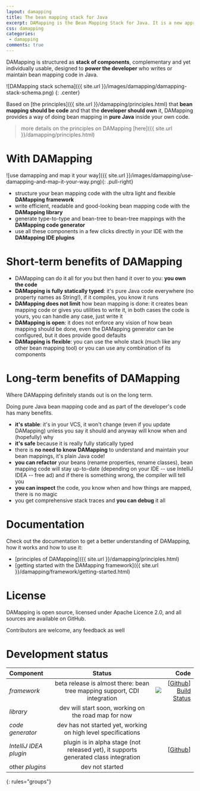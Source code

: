 ```yaml
---
layout: damapping
title: The bean mapping stack for Java
excerpt: DAMapping is the Bean Mapping Stack for Java. It is a new approach to bean mapping, by design and principles. Ground rule, bean mapping must be pure Java code and this code belongs to the developer. DAMapping is fully statically typed, make debug and refactoring prime citizens, is little intrusive and highly customizable. It can be used as a whole to fully automate bean mapping code writing or components can be used individually.
css: damapping
categories:
 - damapping
comments: true
---
```


DAMapping is structured as **stack of components**, complementary and yet individually usable, designed to **power the developer** who writes or maintain bean mapping code in Java.

![DAMapping stack schema]({{ site.url }}/images/damapping/damapping-stack-schema.png)
{: .center}

Based on [the principles]({{ site.url }}/damapping/principles.html) that **bean mapping should be code** and that the **developer should own** it, DAMapping provides a way of doing bean mapping in **pure Java** inside your own code.

>more details on the principles on DAMapping [here]({{ site.url }}/damapping/principles.html)

# With DAMapping

![use damapping and map it your way]({{ site.url }}/images/damapping/use-damapping-and-map-it-your-way.png){: .pull-right}

* structure your bean mapping code with the ultra light and flexible **DAMapping framework**
* write efficient, readable and good-looking bean mapping code with the **DAMapping library**
* generate type-to-type and bean-tree to bean-tree mappings with the **DAMapping code generator**
* use all these components in a few clicks directly in your IDE with the **DAMapping IDE plugins**

# Short-term benefits of DAMapping

* DAMapping can do it all for you but then hand it over to you: **you own the code**
* **DAMapping is fully statically typed**: it's pure Java code everywhere (no property names as String!), if it compiles, you know it runs
* **DAMapping does not limit** how bean mapping is done: it creates bean mapping code or gives you utilities to write it, in both cases the code is yours, you can handle any case, just write it
* **DAMapping is open**: it does not enforce any vision of how bean mapping should be done, even the DAMapping generator can be configured, but it does provide good defaults
* **DAMapping is flexible**: you can use the whole stack (much like any other bean mapping tool) or you can use any combination of its components

# Long-term benefits of DAMapping

Where DAMapping definitely stands out is on the long term.

Doing pure Java bean mapping code and as part of the developer's code has many benefits.

* **it's stable**: it's in your VCS, it won't change (even if you update DAMapping) unless you say it should and anyway will know when and (hopefully) why
* **it's safe** because it is really fully statically typed
* there is **no need to know DAMapping** to understand and maintain your bean mappings, it's plain Java code!
* **you can refactor** your beans (rename properties, rename classes), bean mapping code will stay up-to-date (depending on your IDE -- use IntelliJ IDEA -- free ad) and if there is something wrong, the compiler will tell you
* **you can inspect** the code, you know when and how things are mapped, there is no magic
* you get comprehensive stack traces and **you can debug** it all

# Documentation

Check out the documentation to get a better understanding of DAMapping, how it works and how to use it:

* [principles of DAMapping]({{ site.url }}/damapping/principles.html)
* [getting started with the DAMapping framework]({{ site.url }}/damapping/framework/getting-started.html)

<!--
* [presentation of the DAMapping library]({{ site.url }}/damapping/library/presentation.html)
* [principles of a new code generator]({{ site.url }}/damapping/generator/principles.html)
* [presentation of the IntelliJ IDEA plugin]({{ site.url }}/damapping/ide-plugin/for-intellij-idea.html)
-->

# License

DAMapping is open source, licensed under Apache Licence 2.0, and all sources are available on GitHub.

Contributors are welcome, any feedback as well

# Development status

| Component | Status | Code |
|:--------|:-------:|--------:|
| *framework*   | beta release is almost there: bean tree mapping support, CDI integration | [[Github](https://github.com/lesaint/damapping)] [![Build Status](https://travis-ci.org/lesaint/damapping.svg?branch=master)](https://travis-ci.org/lesaint/damapping) |
| *library*   | dev will start soon, working on the road map for now |
| *code generator*   | dev has not started yet, working on high level specifications | |
| *IntelliJ IDEA plugin*   |  plugin is in alpha stage (not released yet), it supports generated class integration | [[Github](https://github.com/lesaint/damapping-idea)] |
| other *plugins* | dev not started | |
{: rules="groups"}


<!--
# DAMapping foundation articles

<ul class="post-list">
    <li><article><a href="{% post_url articles/2014-05-21-java_bean_mapping_is_wrong_lets_fix_it %}">Java Bean Mapping is wrong, let's fix it! <span class="entry-date"><time datetime="2014-05-21T00:00:00+02:00">May 21, 2014</time></span></a></article></li>
    <li><article><a href="http://localhost:4000/articles/2014/11/04/damapping-is-a-bean-mapping-stack-not-another-library.html">DAMapping is a bean mapping stack, not another library</a></article></li>
    <li><article><a href="http://localhost:4000/articles/2014/11/04/genesis-of-the-damapping-project.html">Genesis of the DAMapping project</a> <span class="entry-date"><time datetime="2014-05-21T00:00:00+02:00">May 21, 2014</time></span></article></li>
</ul>

# Documentation

## Java Annotation processing explained

<ul class="post-list">
    <li><article><a href="{% post_url articles/2014-10-08-how_does_annotation_processing_work_in_java %}">How does annotation processing work in Java</a></article></li>
    <li><article><a href="http://localhost:4000/articles/2014/11/05/understanding_the_processor_interface.html">Understanding the Processor interface</a></article></li>
    <li><article><a href="http://localhost:4000/articles/2014/11/05/understanding_the_processingenvironment_and_roundenvironment_interfaces.html">Understanding the ProcessingEnvironment and RoundEnvironment interfaces</a></article></li>
</ul>

## Annotation Processor coding tips

<ul class="post-list">
    <li><article><a href="articles/2014/11/05/how_to_write_a_annotation_processor_in_java.html">How to write a Annotation Processor in Java</a></article></li>
    <li><article><a href="{% post_url articles/2014-09-22-how_to_debug_an_annotation_processor %}">How to debug an Annotation Processor</a></article></li>
    <li><article><a href="{% post_url articles/2014-08-31-how_to_make_sure_javac_is_using_a_specific_annotation_processor %}">How to make sure javac is using an Annotation Processor and troubleshoot when it is not</a></article></li>
</ul>
-->
